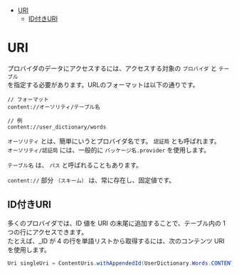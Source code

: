 <!-- TOC START min:1 max:3 link:true asterisk:false update:true -->
- [URI](#uri)
  - [ID付きURI](#id付きuri)
<!-- TOC END -->


# URI

プロバイダのデータにアクセスするには、アクセスする対象の `プロバイダ` と `テーブル`  
を指定する必要があります。URLのフォーマットは以下の通りです。

```
// フォーマット
content://オーソリティ/テーブル名

// 例
content://user_dictionary/words
```

`オーソリティ` とは、簡単にいうとプロバイダ名です。 `認証局` とも呼ばれます。  
`オーソリティ/認証局` には、一般的に `パッケージ名.provider` を使用します。

`テーブル名` は、 `パス` と呼ばれることもあります。

`content://` 部分 `（スキーム）` は、常に存在し、固定値です。


## ID付きURI

多くのプロバイダでは、ID 値を URI の末尾に追加することで、テーブル内の 1 つの行にアクセスできます。  
たとえば、_ID が 4 の行を単語リストから取得するには、次のコンテンツ URI を使用します。

```java
Uri singleUri = ContentUris.withAppendedId(UserDictionary.Words.CONTENT_URI, 4);
```
